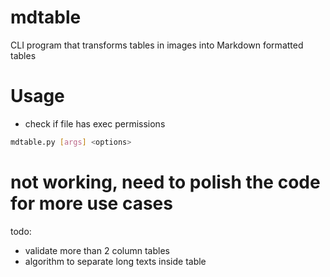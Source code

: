 # mdtable
CLI program that transforms tables in images into Markdown formatted tables

# Usage

- check if file has exec permissions

```bash
mdtable.py [args] <options>
```

# not working, need to polish the code for more use cases
todo:
- validate more than 2 column tables
- algorithm to separate long texts inside table
